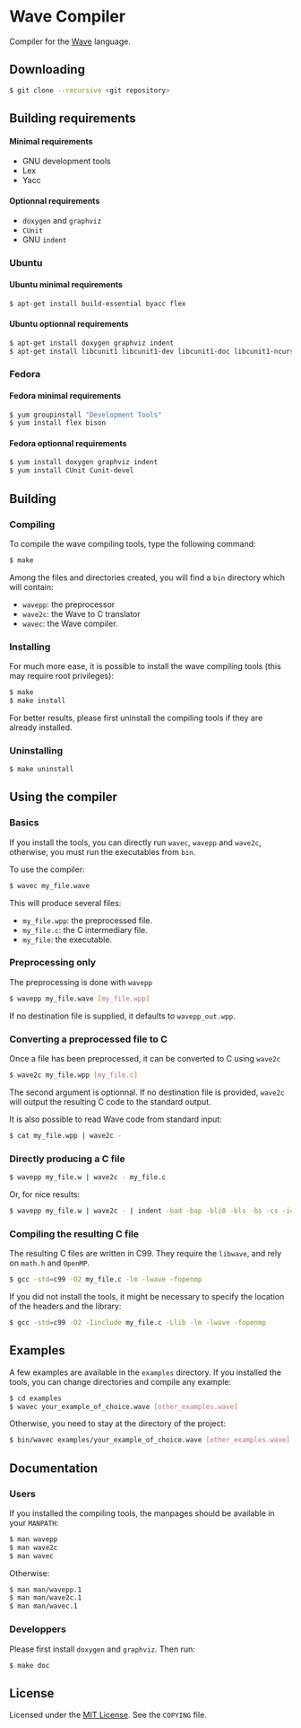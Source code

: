 Wave Compiler
=============

Compiler for the [Wave][WAVE] language.

Downloading
-----------
```bash
$ git clone --recursive <git repository>
```

Building requirements
---------------------
#### Minimal requirements
- GNU development tools
- Lex
- Yacc

#### Optionnal requirements
- ```doxygen``` and ```graphviz```
- ```CUnit```
- GNU ```indent```

### Ubuntu
#### Ubuntu minimal requirements
```bash
$ apt-get install build-essential byacc flex
```

#### Ubuntu optionnal requirements
```bash
$ apt-get install doxygen graphviz indent
$ apt-get install libcunit1 libcunit1-dev libcunit1-doc libcunit1-ncurses libcunit1-ncurses-dev
```

### Fedora
#### Fedora minimal requirements
```bash
$ yum groupinstall "Development Tools"
$ yum install flex bison
```

#### Fedora optionnal requirements
```bash
$ yum install doxygen graphviz indent
$ yum install CUnit Cunit-devel
```

Building
--------
### Compiling
To compile the wave compiling tools, type the following command:
```bash
$ make
```

Among the files and directories created, you will find a ```bin``` directory which will contain:

- ```wavepp```: the preprocessor
- ```wave2c```: the Wave to C translator
- ```wavec```: the Wave compiler.

### Installing
For much more ease, it is possible to install the wave compiling tools (this may require root privileges):
```bash
$ make
$ make install
```
For better results, please first uninstall the compiling tools if they are already installed.

### Uninstalling
```bash
$ make uninstall
```

Using the compiler
------------------
### Basics
If you install the tools, you can directly run ```wavec```, ```wavepp``` and
```wave2c```, otherwise, you must run the executables from ```bin```.

To use the compiler:
```bash
$ wavec my_file.wave
```

This will produce several files:

- ```my_file.wpp```: the preprocessed file.
- ```my_file.c```: the C intermediary file.
- ```my_file```: the executable.

### Preprocessing only
The preprocessing is done with ```wavepp```
```bash
$ wavepp my_file.wave [my_file.wpp]
```
If no destination file is supplied, it defaults to ```wavepp_out.wpp```.

### Converting a preprocessed file to C
Once a file has been preprocessed, it can be converted to C using ```wave2c```
```bash
$ wave2c my_file.wpp [my_file.c]
```
The second argument is optionnal. If no destination file is provided, ```wave2c```
will output the resulting C code to the standard output.

It is also possible to read Wave code from standard input:
```bash
$ cat my_file.wpp | wave2c -
```

### Directly producing a C file
```bash
$ wavepp my_file.w | wave2c - my_file.c
```

Or, for nice results:
```bash
$ wavepp my_file.w | wave2c - | indent -bad -bap -bli0 -bls -bs -cs -i4 -l80 -lp -pcs -pmt -saf -sai -saw -sc -ss -o my_file.c
```

### Compiling the resulting C file
The resulting C files are written in C99. They require the ```libwave```, and rely on ```math.h``` and ```OpenMP```.
```bash
$ gcc -std=c99 -O2 my_file.c -lm -lwave -fopenmp
```
If you did not install the tools, it might be necessary to specify the location
of the headers and the library:
```bash
$ gcc -std=c99 -O2 -Iinclude my_file.c -Llib -lm -lwave -fopenmp
```

Examples
--------
A few examples are available in the ```examples``` directory.
If you installed the tools, you can change directories and compile any example:
```bash
$ cd examples
$ wavec your_example_of_choice.wave [other_examples.wave]
```

Otherwise, you need to stay at the directory of the project:
```bash
$ bin/wavec examples/your_example_of_choice.wave [other_examples.wave]
```

Documentation
-------------
### Users
If you installed the compiling tools, the manpages should be available in your ```MANPATH```:
```bash
$ man wavepp
$ man wave2c
$ man wavec
```
Otherwise:
```bash
$ man man/wavepp.1
$ man man/wave2c.1
$ man man/wavec.1
```

### Developpers
Please first install ```doxygen``` and ```graphviz```. Then run:
```bash
$ make doc
```

License
-------
Licensed under the [MIT License][MIT License]. See the ```COPYING``` file.

[WAVE]: http://wave.gforge.inria.fr/
[MIT License]: http://opensource.org/licenses/MIT
